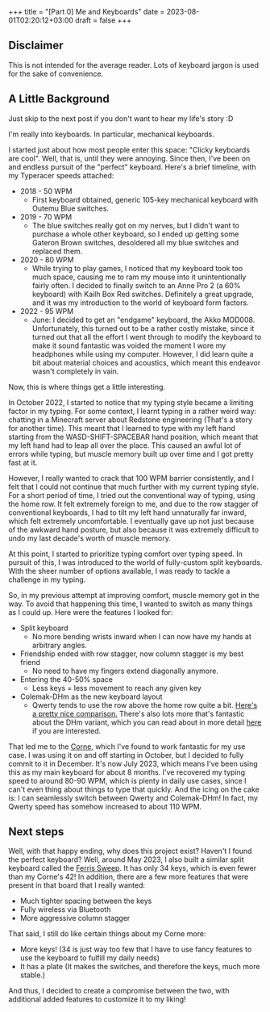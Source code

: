 +++
title = "[Part 0] Me and Keyboards"
date = 2023-08-01T02:20:12+03:00
draft = false
+++
## Disclaimer

This is not intended for the average reader. Lots of keyboard jargon is used for the sake of convenience.

## A Little Background

Just skip to the next post if you don't want to hear my life's story :D

I'm really into keyboards. In particular, mechanical keyboards.

I started just about how most people enter this space: "Clicky keyboards are cool". Well, that is, until they were annoying. Since then, I've been on and endless pursuit of the "perfect" keyboard. Here's a brief timeline, with my Typeracer speeds attached:

- 2018 - 50 WPM
	- First keyboard obtained, generic 105-key mechanical keyboard with Outemu Blue switches.
- 2019 - 70 WPM
	- The blue switches really got on my nerves, but I didn't want to purchase a whole other keyboard, so I ended up getting some Gateron Brown switches, desoldered all my blue switches and replaced them.
- 2020 - 80 WPM
	- While trying to play games, I noticed that my keyboard took too much space, causing me to ram my mouse into it unintentionally fairly often. I decided to finally switch to an Anne Pro 2 (a 60% keyboard) with Kailh Box Red switches. Definitely a great upgrade, and it was my introduction to the world of keyboard form factors.
- 2022 - 95 WPM
	- June: I decided to get an "endgame" keyboard, the Akko MOD008. Unfortunately, this turned out to be a rather costly mistake, since it turned out that all the effort I went through to modify the keyboard to make it sound fantastic was voided the moment I wore my headphones while using my computer. However, I did learn quite a bit about material choices and acoustics, which meant this endeavor wasn't completely in vain.

Now, this is where things get a little interesting.

In October 2022, I started to notice that my typing style became a limiting factor in my typing. For some context, I learnt typing in a rather weird way: chatting in a Minecraft server about Redstone engineering (That's a story for another time). This meant that I learned to type with my left hand starting from the WASD-SHIFT-SPACEBAR hand position, which meant that my left hand had to leap all over the place. This caused an awful lot of errors while typing, but muscle memory built up over time and I got pretty fast at it.

However, I really wanted to crack that 100 WPM barrier consistently, and I felt that I could not continue that much further with my current typing style. For a short period of time, I tried out the conventional way of typing, using the home row. It felt extremely foreign to me, and due to the row stagger of conventional keyboards, I had to tilt my left hand unnaturally far inward, which felt extremely uncomfortable. I eventually gave up not just because of the awkward hand posture, but also because it was extremely difficult to undo my last decade's worth of muscle memory.

At this point, I started to prioritize typing comfort over typing speed. In pursuit of this, I was introduced to the world of fully-custom split keyboards. With the sheer number of options available, I was ready to tackle a challenge in my typing.

So, in my previous attempt at improving comfort, muscle memory got in the way. To avoid that happening this time, I wanted to switch as many things as I could up. Here were the features I looked for:
- Split keyboard
	- No more bending wrists inward when I can now have my hands at arbitrary angles.
- Friendship ended with row stagger, now column stagger is my best friend
	- No need to have my fingers extend diagonally anymore.
- Entering the 40-50% space
	- Less keys = less movement to reach any given key
- Colemak-DHm as the new keyboard layout
	- Qwerty tends to use the row above the home row quite a bit. [Here's a pretty nice comparison.](https://www.slant.co/versus/1595/21371/~qwerty_vs_colemak-mod-dh) There's also lots more that's fantastic about the DHm variant, which you can read about in more detail [here](https://colemakmods.github.io/mod-dh/) if you are interested.

That led me to the [Corne](https://github.com/foostan/crkbd), which I've found to work fantastic for my use case. I was using it on and off starting in October, but I decided to fully commit to it in December. It's now July 2023, which means I've been using this as my main keyboard for about 8 months. I've recovered my typing speed to around 80-90 WPM, which is plenty in daily use cases, since I can't even thing about things to type that quickly. And the icing on the cake is: I can seamlessly switch between Qwerty and Colemak-DHm! In fact, my Qwerty speed has somehow increased to about 110 WPM.

## Next steps

Well, with that happy ending, why does this project exist? Haven't I found the perfect keyboard? Well, around May 2023, I also built a similar split keyboard called the [Ferris Sweep](https://github.com/davidphilipbarr/Sweep). It has only 34 keys, which is even fewer than my Corne's 42! In addition, there are a few more features that were present in that board that I really wanted:
- Much tighter spacing between the keys
- Fully wireless via Bluetooth
- More aggressive column stagger

That said, I still do like certain things about my Corne more:
- More keys! (34 is just way too few that I have to use fancy features to use the keyboard to fulfill my daily needs)
- It has a plate (It makes the switches, and therefore the keys, much more stable.)

And thus, I decided to create a compromise between the two, with additional added features to customize it to my liking!
